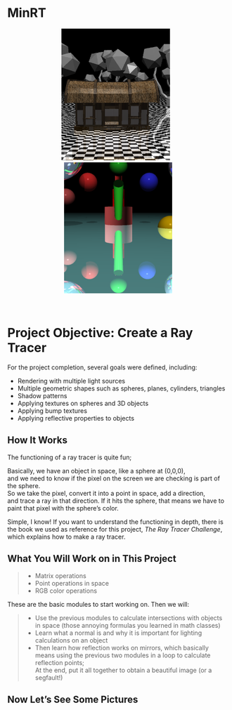 # MinRT

<p align="center">
  <img src="./img/Screenshot%20From%202025-07-18%2009-58-15.png"
       width="49%" height="300"
       style="object-fit: cover; margin-right: 2%;" />
  <img src="./img/Screenshot%20From%202025-07-18%2010-24-27.png"
       width="49%" height="300"
       style="object-fit: cover;" />
</p>


</br>

# Project Objective: Create a Ray Tracer

For the project completion, several goals were defined, including:

- Rendering with multiple light sources  
- Multiple geometric shapes such as spheres, planes, cylinders, triangles  
- Shadow patterns  
- Applying textures on spheres and 3D objects  
- Applying bump textures  
- Applying reflective properties to objects  

## How It Works

The functioning of a ray tracer is quite fun;

Basically, we have an object in space, like a sphere at (0,0,0),  
and we need to know if the pixel on the screen we are checking is part of the sphere.  
So we take the pixel, convert it into a point in space, add a direction,  
and trace a ray in that direction. If it hits the sphere, that means we have to paint that pixel with the sphere’s color.

Simple, I know! If you want to understand the functioning in depth, there is the book we used as reference for this project, *The Ray Tracer Challenge*, which explains how to make a ray tracer.

## What You Will Work on in This Project

> - Matrix operations  
> - Point operations in space  
> - RGB color operations  

These are the basic modules to start working on. Then we will:

> - Use the previous modules to calculate intersections with objects in space (those annoying formulas you learned in math classes)  
> - Learn what a normal is and why it is important for lighting calculations on an object  
> - Then learn how reflection works on mirrors, which basically means using the previous two modules in a loop to calculate reflection points;  
> At the end, put it all together to obtain a beautiful image (or a segfault!)

## Now Let’s See Some Pictures


